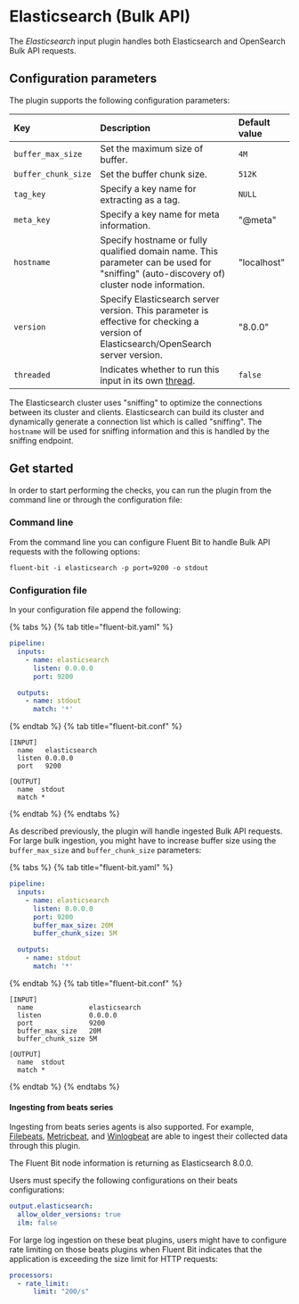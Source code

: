 # Elasticsearch (Bulk API)

The _Elasticsearch_ input plugin handles both Elasticsearch and OpenSearch Bulk API requests.

## Configuration parameters

The plugin supports the following configuration parameters:

| Key | Description | Default value |
| :--- | :--- | :--- |
| `buffer_max_size` | Set the maximum size of buffer. | `4M` |
| `buffer_chunk_size` | Set the buffer chunk size. | `512K` |
| `tag_key` | Specify a key name for extracting as a tag. | `NULL` |
| `meta_key` | Specify a key name for meta information. | "@meta" |
| `hostname` | Specify hostname or fully qualified domain name. This parameter can be used for "sniffing" (auto-discovery of) cluster node information. | "localhost" |
| `version`  | Specify Elasticsearch server version. This parameter is effective for checking a version of Elasticsearch/OpenSearch server version. | "8.0.0" |
| `threaded` | Indicates whether to run this input in its own [thread](../../administration/multithreading.md#inputs). | `false` |

The Elasticsearch cluster uses "sniffing" to optimize the connections between its cluster and clients.
Elasticsearch can build its cluster and dynamically generate a connection list which is called "sniffing".
The `hostname` will be used for sniffing information and this is handled by the sniffing endpoint.

## Get started

In order to start performing the checks, you can run the plugin from the command line or through the configuration file:

### Command line

From the command line you can configure Fluent Bit to handle Bulk API requests with the following options:

```shell
fluent-bit -i elasticsearch -p port=9200 -o stdout
```

### Configuration file

In your configuration file append the following:

{% tabs %}
{% tab title="fluent-bit.yaml" %}

```yaml
pipeline:
  inputs:
    - name: elasticsearch
      listen: 0.0.0.0
      port: 9200

  outputs:
    - name: stdout
      match: '*'
```

{% endtab %}
{% tab title="fluent-bit.conf" %}

```text
[INPUT]
  name   elasticsearch
  listen 0.0.0.0
  port   9200

[OUTPUT]
  name  stdout
  match *
```

{% endtab %}
{% endtabs %}

As described previously, the plugin will handle ingested Bulk API requests.
For large bulk ingestion, you might have to increase buffer size using the `buffer_max_size` and `buffer_chunk_size` parameters:

{% tabs %}
{% tab title="fluent-bit.yaml" %}

```yaml
pipeline:
  inputs:
    - name: elasticsearch
      listen: 0.0.0.0
      port: 9200
      buffer_max_size: 20M
      buffer_chunk_size: 5M

  outputs:
    - name: stdout
      match: '*'
```

{% endtab %}
{% tab title="fluent-bit.conf" %}

```text
[INPUT]
  name              elasticsearch
  listen            0.0.0.0
  port              9200
  buffer_max_size   20M
  buffer_chunk_size 5M

[OUTPUT]
  name  stdout
  match *
```

{% endtab %}
{% endtabs %}

#### Ingesting from beats series

Ingesting from beats series agents is also supported.
For example, [Filebeats](https://www.elastic.co/beats/filebeat), [Metricbeat](https://www.elastic.co/beats/metricbeat), and [Winlogbeat](https://www.elastic.co/beats/winlogbeat) are able to ingest their collected data through this plugin.

The Fluent Bit node information is returning as Elasticsearch 8.0.0.

Users must specify the following configurations on their beats configurations:

```yaml
output.elasticsearch:
  allow_older_versions: true
  ilm: false
```

For large log ingestion on these beat plugins, users might have to configure rate limiting on those beats plugins when Fluent Bit indicates that the application is exceeding the size limit for HTTP requests:

```yaml
processors:
  - rate_limit:
      limit: "200/s"
```